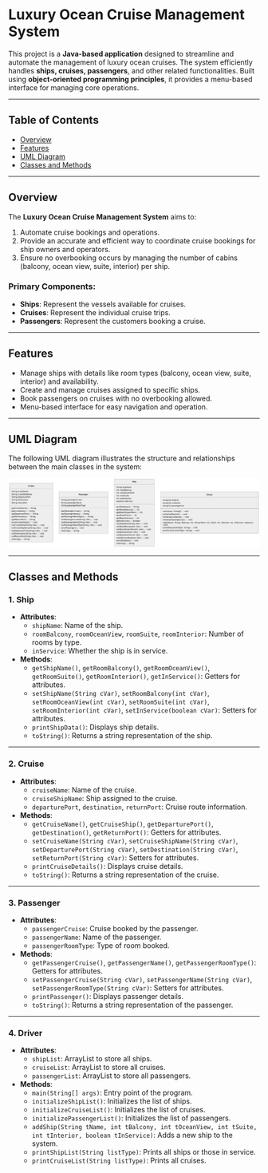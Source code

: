 # Luxury Ocean Cruise Management System

This project is a **Java-based application** designed to streamline and automate the management of luxury ocean cruises. The system efficiently handles **ships, cruises, passengers**, and other related functionalities. Built using **object-oriented programming principles**, it provides a menu-based interface for managing core operations.

---

## Table of Contents

- [Overview](#overview)
- [Features](#features)
- [UML Diagram](#uml-diagram)
- [Classes and Methods](#classes-and-methods)


---

## Overview

The **Luxury Ocean Cruise Management System** aims to:
1. Automate cruise bookings and operations.
2. Provide an accurate and efficient way to coordinate cruise bookings for ship owners and operators.
3. Ensure no overbooking occurs by managing the number of cabins (balcony, ocean view, suite, interior) per ship.

### Primary Components:
- **Ships**: Represent the vessels available for cruises.
- **Cruises**: Represent the individual cruise trips.
- **Passengers**: Represent the customers booking a cruise.

---

## Features

- Manage ships with details like room types (balcony, ocean view, suite, interior) and availability.
- Create and manage cruises assigned to specific ships.
- Book passengers on cruises with no overbooking allowed.
- Menu-based interface for easy navigation and operation.

---

## UML Diagram

The following UML diagram illustrates the structure and relationships between the main classes in the system:

![UML Diagram](UML1.jpg)

---

## Classes and Methods

### 1. **Ship**
- **Attributes**:
  - `shipName`: Name of the ship.
  - `roomBalcony`, `roomOceanView`, `roomSuite`, `roomInterior`: Number of rooms by type.
  - `inService`: Whether the ship is in service.
- **Methods**:
  - `getShipName()`, `getRoomBalcony()`, `getRoomOceanView()`, `getRoomSuite()`, `getRoomInterior()`, `getInService()`: Getters for attributes.
  - `setShipName(String cVar)`, `setRoomBalcony(int cVar)`, `setRoomOceanView(int cVar)`, `setRoomSuite(int cVar)`, `setRoomInterior(int cVar)`, `setInService(boolean cVar)`: Setters for attributes.
  - `printShipData()`: Displays ship details.
  - `toString()`: Returns a string representation of the ship.

---

### 2. **Cruise**
- **Attributes**:
  - `cruiseName`: Name of the cruise.
  - `cruiseShipName`: Ship assigned to the cruise.
  - `departurePort`, `destination`, `returnPort`: Cruise route information.
- **Methods**:
  - `getCruiseName()`, `getCruiseShip()`, `getDeparturePort()`, `getDestination()`, `getReturnPort()`: Getters for attributes.
  - `setCruiseName(String cVar)`, `setCruiseShipName(String cVar)`, `setDeparturePort(String cVar)`, `setDestination(String cVar)`, `setReturnPort(String cVar)`: Setters for attributes.
  - `printCruiseDetails()`: Displays cruise details.
  - `toString()`: Returns a string representation of the cruise.

---

### 3. **Passenger**
- **Attributes**:
  - `passengerCruise`: Cruise booked by the passenger.
  - `passengerName`: Name of the passenger.
  - `passengerRoomType`: Type of room booked.
- **Methods**:
  - `getPassengerCruise()`, `getPassengerName()`, `getPassengerRoomType()`: Getters for attributes.
  - `setPassengerCruise(String cVar)`, `setPassengerName(String cVar)`, `setPassengerRoomType(String cVar)`: Setters for attributes.
  - `printPassenger()`: Displays passenger details.
  - `toString()`: Returns a string representation of the passenger.

---

### 4. **Driver**
- **Attributes**:
  - `shipList`: ArrayList to store all ships.
  - `cruiseList`: ArrayList to store all cruises.
  - `passengerList`: ArrayList to store all passengers.
- **Methods**:
  - `main(String[] args)`: Entry point of the program.
  - `initializeShipList()`: Initializes the list of ships.
  - `initializeCruiseList()`: Initializes the list of cruises.
  - `initializePassengerList()`: Initializes the list of passengers.
  - `addShip(String tName, int tBalcony, int tOceanView, int tSuite, int tInterior, boolean tInService)`: Adds a new ship to the system.
  - `printShipList(String listType)`: Prints all ships or those in service.
  - `printCruiseList(String listType)`: Prints all cruises.

